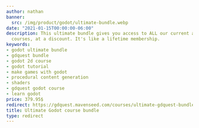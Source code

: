 ```yaml
---
author: nathan
banner:
  src: /img/product/godot/ultimate-bundle.webp
date: "2021-01-15T00:00:00-06:00"
description: This ultimate bundle gives you access to ALL our current and future Godot
  courses, at a discount. It's like a lifetime membership.
keywords:
- godot ultimate bundle
- gdquest bundle
- godot 2d course
- godot tutorial
- make games with godot
- procedural content generation
- shaders
- gdquest godot course
- learn godot
price: 379.95$
redirect: https://gdquest.mavenseed.com/courses/ultimate-gdquest-bundle
title: Ultimate Godot course bundle
type: redirect
---
```

